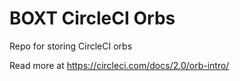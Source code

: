 # BOXT CircleCI Orbs

Repo for storing CircleCI orbs

Read more at https://circleci.com/docs/2.0/orb-intro/

